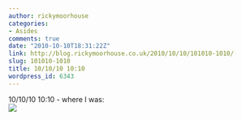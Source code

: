 ```yaml
---
author: rickymoorhouse
categories:
- Asides
comments: true
date: "2010-10-10T18:31:22Z"
link: http://blog.rickymoorhouse.co.uk/2010/10/10/101010-1010/
slug: 101010-1010
title: 10/10/10 10:10
wordpress_id: 6343
---
```


10/10/10 10:10 - where I was:  
[![](http://rickymoorhouse.files.wordpress.com/2010/10/20101010-192940.jpg?w=300&h=225)](http://samespirit.net/ricky/2010/10/10/101010-1010/20101010-192940-jpg/)
